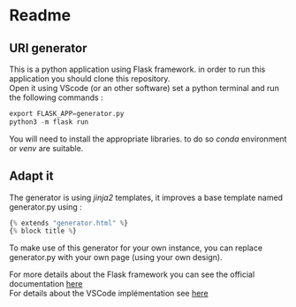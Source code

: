 # Readme  

## URI generator  

This is a python application using Flask framework.
in order to run this application you should clone this repository.  
Open it using VScode (or an other software) set a python terminal and run the following commands :  

``` python
export FLASK_APP=generator.py
python3 -m flask run
```

You will need to install the appropriate libraries. to do so *conda* environment or *venv* are suitable.  

## Adapt it  

The generator is using *jinja2* templates, it improves a base template named generator.py using :  

```python
{% extends "generator.html" %}
{% block title %}
```

To make use of this generator for your own instance, you can replace generator.py with your own page (using your own design). 

For more details about the Flask framework you can see the official documentation [here](https://flask.palletsprojects.com/en/1.1.x/)  
For details about the VSCode implémentation see [here](https://code.visualstudio.com/docs/python/tutorial-flask)